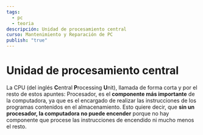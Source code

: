 ```yaml
---
tags:
  - pc
  - teoria
descripción: Unidad de procesamiento central
curso: Mantenimiento y Reparación de PC
publish: "true"
---
```

# Unidad de procesamiento central
La CPU (del inglés **C**entral **P**rocessing **U**nit), llamada de forma corta y por el resto de estos apuntes: Procesador, es el **componente más importante** de la computadora, ya que es el encargado de realizar las instrucciones de los programas contenidos en el almacenamiento. Esto quiere decir, que **sin un procesador, la computadora no puede encender** porque no hay componente que procese las instrucciones de encendido ni mucho menos el resto.